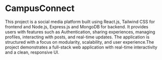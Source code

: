 # CampusConnect
This project is a social media platform built using React.js, Tailwind CSS for frontend and Node.js, Express.js and MongoDB for backend. It provides users with features such as Authentication, sharing experiences, managing profiles, interacting with posts, and real-time updates. The application is structured with a focus on modularity, scalability, and user experience.The project demonstrates a full-stack web application with real-time interactivity and a clean, responsive UI.